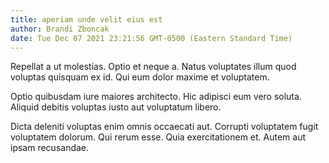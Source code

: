 ```yaml
---
title: aperiam unde velit eius est
author: Brandi Zboncak
date: Tue Dec 07 2021 23:21:56 GMT-0500 (Eastern Standard Time)
---
```

Repellat a ut molestias. Optio et neque a. Natus voluptates illum quod voluptas quisquam ex id. Qui eum dolor maxime et voluptatem.

 Optio quibusdam iure maiores architecto. Hic adipisci eum vero soluta. Aliquid debitis voluptas iusto aut voluptatum libero.

 Dicta deleniti voluptas enim omnis occaecati aut. Corrupti voluptatem fugit voluptatem dolorum. Qui rerum esse. Quia exercitationem et. Autem aut ipsam recusandae.